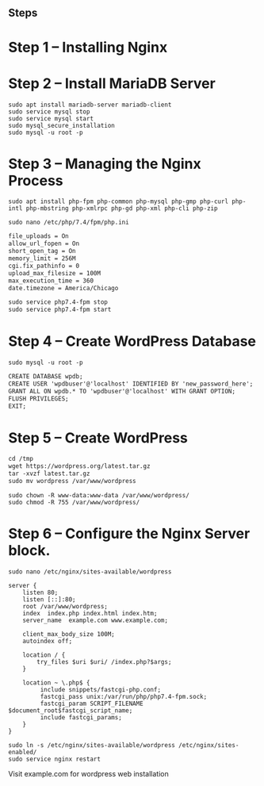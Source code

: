 ## Steps
# Step 1 – Installing Nginx
# Step 2 – Install MariaDB Server
```console
sudo apt install mariadb-server mariadb-client
sudo service mysql stop
sudo service mysql start
sudo mysql_secure_installation
sudo mysql -u root -p
```

# Step 3 – Managing the Nginx Process
```console
sudo apt install php-fpm php-common php-mysql php-gmp php-curl php-intl php-mbstring php-xmlrpc php-gd php-xml php-cli php-zip

sudo nano /etc/php/7.4/fpm/php.ini
```

```markdown
file_uploads = On
allow_url_fopen = On
short_open_tag = On
memory_limit = 256M
cgi.fix_pathinfo = 0
upload_max_filesize = 100M
max_execution_time = 360
date.timezone = America/Chicago
```

```markdown
sudo service php7.4-fpm stop
sudo service php7.4-fpm start
```

# Step 4 – Create WordPress Database
```console
sudo mysql -u root -p
```
```markdown
CREATE DATABASE wpdb;
CREATE USER 'wpdbuser'@'localhost' IDENTIFIED BY 'new_password_here';
GRANT ALL ON wpdb.* TO 'wpdbuser'@'localhost' WITH GRANT OPTION;
FLUSH PRIVILEGES;
EXIT;
```

# Step 5 – Create WordPress
```markdown
cd /tmp
wget https://wordpress.org/latest.tar.gz
tar -xvzf latest.tar.gz
sudo mv wordpress /var/www/wordpress
```

```console
sudo chown -R www-data:www-data /var/www/wordpress/
sudo chmod -R 755 /var/www/wordpress/
```

# Step 6 – Configure the Nginx Server block.
```console
sudo nano /etc/nginx/sites-available/wordpress
```
```console
server {
    listen 80;
    listen [::]:80;
    root /var/www/wordpress;
    index  index.php index.html index.htm;
    server_name  example.com www.example.com;

    client_max_body_size 100M;
    autoindex off;
    
    location / {
        try_files $uri $uri/ /index.php?$args;
    }

    location ~ \.php$ {
         include snippets/fastcgi-php.conf;
         fastcgi_pass unix:/var/run/php/php7.4-fpm.sock;
         fastcgi_param SCRIPT_FILENAME $document_root$fastcgi_script_name;
         include fastcgi_params;
    }
}
```
```console
sudo ln -s /etc/nginx/sites-available/wordpress /etc/nginx/sites-enabled/
sudo service nginx restart
```
Visit example.com for wordpress web installation 